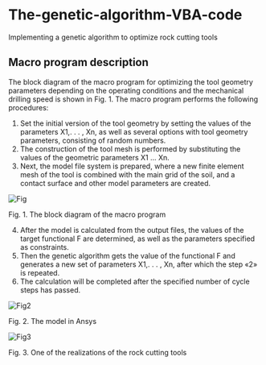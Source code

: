 # The-genetic-algorithm-VBA-code
 Implementing a genetic algorithm to optimize rock cutting tools

## Macro program description

The block diagram of the macro program for optimizing the tool geometry parameters depending on the operating conditions and the mechanical drilling speed is shown in Fig. 1.
The macro program performs the following procedures:
1. Set the initial version of the tool geometry by setting the values of the parameters X1,. . . , Xn, as well as several options with tool geometry parameters, consisting of random numbers.
2. The construction of the tool mesh is performed by substituting the values of the geometric parameters X1 ... Xn.
3. Next, the model file system is prepared, where a new finite element mesh of the tool is combined with the main grid of the soil, and a contact surface and other model parameters are created.
 
![Fig](https://user-images.githubusercontent.com/50267432/57181450-1bc13800-6ebe-11e9-9a41-660001d68809.GIF)

Fig. 1. The block diagram of the macro program

4. After the model is calculated from the output files, the values of the target functional F are determined, as well as the parameters specified as constraints.
5. Then the genetic algorithm gets the value of the functional F and generates a new set of parameters X1,. . . , Xn, after which the step «2» is repeated.
6. The calculation will be completed after the specified number of cycle steps has passed.

![Fig2](https://user-images.githubusercontent.com/50267432/57181635-aa36b900-6ec0-11e9-8c12-4c2f8722f9b2.GIF)

Fig. 2. The model in Ansys

![Fig3](https://user-images.githubusercontent.com/50267432/57181643-b6bb1180-6ec0-11e9-9e07-d3ba01bd8d47.GIF)

Fig. 3. One of the realizations of the rock cutting tools

